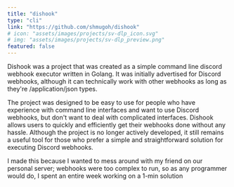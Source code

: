 ```yaml
---
title: "dishook"
type: "cli"
link: "https://github.com/shmugoh/dishook"
# icon: "assets/images/projects/sv-dlp_icon.svg"
# img: "assets/images/projects/sv-dlp_preview.png"
featured: false
---
```


Dishook was a project that was created as a simple command line discord webhook
executor written in Golang. It was initially advertised for Discord webhooks, although
it can technically work with other webhooks as long as they're /application/json types.

The project was designed to be easy to use for people who have experience
with command line interfaces and want to use Discord webhooks, but don't
want to deal with complicated interfaces. Dishook allows users to quickly
and efficiently get their webhooks done without any hassle. Although the
project is no longer actively developed, it still remains a
useful tool for those who prefer a simple and straightforward solution
for executing Discord webhooks.

I made this because I wanted to mess around with my friend on our
personal server; webhooks were too complex to run, so as any programmer
would do, I spent an entire week working on a 1-min solution
